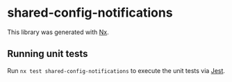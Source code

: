 # shared-config-notifications

This library was generated with [Nx](https://nx.dev).

## Running unit tests

Run `nx test shared-config-notifications` to execute the unit tests via [Jest](https://jestjs.io).

